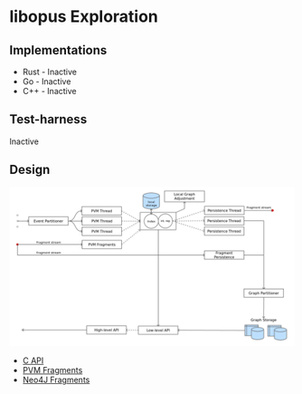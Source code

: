 # libopus Exploration

## Implementations
* Rust - Inactive
* Go - Inactive
* C++ - Inactive

## Test-harness
Inactive

## Design
![](architecture_1.png)

* [C API](opus.h)
* [PVM Fragments](pvm-ops.md)
* [Neo4J Fragments](neo4j.md)